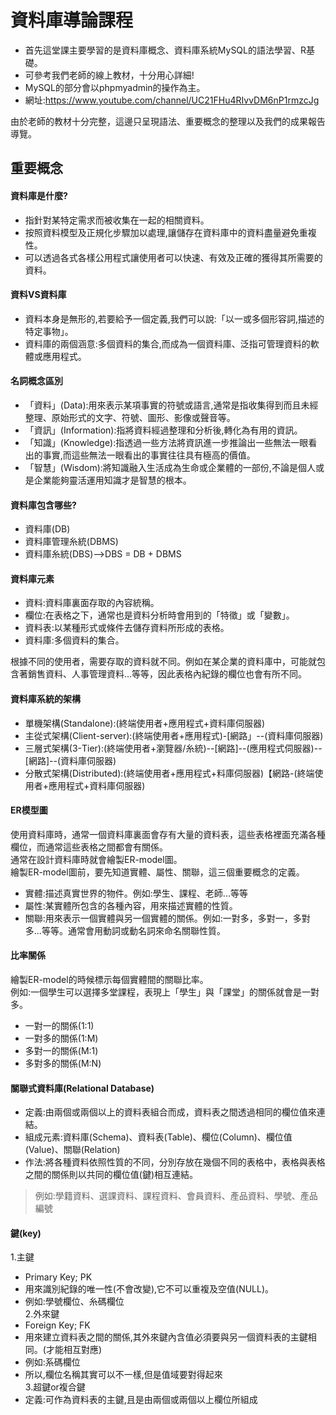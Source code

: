 # 資料庫導論課程
* 首先這堂課主要學習的是資料庫概念、資料庫系統MySQL的語法學習、R基礎。
* 可參考我們老師的線上教材，十分用心詳細!
* MySQL的部分會以phpmyadmin的操作為主。  
* 網址:https://www.youtube.com/channel/UC21FHu4RIvvDM6nP1rmzcJg

由於老師的教材十分完整，這邊只呈現語法、重要概念的整理以及我們的成果報告導覽。  

## 重要概念
#### 資料庫是什麼?
* 指針對某特定需求而被收集在一起的相關資料。  
* 按照資料模型及正規化步驟加以處理,讓儲存在資料庫中的資料盡量避免重複性。  
* 可以透過各式各樣公用程式讓使用者可以快速、有效及正確的獲得其所需要的資料。  

#### 資料VS資料庫
* 資料本身是無形的,若要給予一個定義,我們可以說:「以一或多個形容詞,描述的特定事物」。
* 資料庫的兩個涵意:多個資料的集合,而成為一個資料庫、泛指可管理資料的軟體或應用程式。

#### 名詞概念區別
* 「資料」(Data):用來表示某項事實的符號或語言,通常是指收集得到而且未經整理、原始形式的文字、符號、圖形、影像或聲音等。
* 「資訊」(Information):指將資料經過整理和分析後,轉化為有用的資訊。
* 「知識」(Knowledge):指透過一些方法將資訊進一步推論出一些無法一眼看出的事實,而這些無法一眼看出的事實往往具有極高的價值。
* 「智慧」(Wisdom):將知識融入生活成為生命或企業體的一部份,不論是個人或是企業能夠靈活運用知識才是智慧的根本。

#### 資料庫包含哪些?
* 資料庫(DB)
* 資料庫管理糸統(DBMS)
* 資料庫糸統(DBS)-->DBS = DB + DBMS

#### 資料庫元素
* 資料:資料庫裏面存取的內容統稱。
* 欄位:在表格之下，通常也是資料分析時會用到的「特徵」或「變數」。
* 資料表:以某種形式或條件去儲存資料所形成的表格。
* 資料庫:多個資料的集合。

根據不同的使用者，需要存取的資料就不同。例如在某企業的資料庫中，可能就包含著銷售資料、人事管理資料...等等，因此表格內紀錄的欄位也會有所不同。


#### 資料庫系統的架構
* 單機架構(Standalone):(終端使用者+應用程式+資料庫伺服器)
* 主從式架構(Client-server):(終端使用者+應用程式)-[網路」--(資料庫伺服器)
* 三層式架構(3-Tier):(終端使用者+瀏覽器/糸統)--[網路]--(應用程式伺服器)--[網路]--(資料庫伺服器)
* 分散式架構(Distributed):(終端使用者+應用程式+料庫伺服器)【網路-(終端使用者+應用程式+資料庫伺服器)

#### ER模型圖
使用資料庫時，通常一個資料庫裏面會存有大量的資料表，這些表格裡面充滿各種欄位，而通常這些表格之間都會有關係。  
通常在設計資料庫時就會繪製ER-model圖。  
繪製ER-model圖前，要先知道實體、屬性、關聯，這三個重要概念的定義。
* 實體:描述真實世界的物件。例如:學生、課程、老師...等等
* 屬性:某實體所包含的各種內容，用來描述實體的性質。
* 關聯:用來表示一個實體與另一個實體的關係。例如:一對多，多對一，多對多...等等。通常會用動詞或動名詞來命名關聯性質。

#### 比率關係
繪製ER-model的時候標示每個實體間的關聯比率。  
例如:一個學生可以選擇多堂課程，表現上「學生」與「課堂」的關係就會是一對多。
* 一對一的關係(1:1)
* 一對多的關係(1:M)
* 多對一的關係(M:1)
* 多對多的關係(M:N)

#### 關聯式資料庫(Relational Database)
* 定義:由兩個或兩個以上的資料表組合而成，資料表之間透過相同的欄位值來連結。
* 組成元素:資料庫(Schema)、資料表(Table)、欄位(Column)、欄位值(Value)、關聯(Relation)
* 作法:將各種資料依照性質的不同，分別存放在幾個不同的表格中，表格與表格之間的關係則以共同的欄位值(鍵)相互連結。
> 例如:學籍資料、選課資料、課程資料、會員資料、產品資料、學號、產品編號

#### 鍵(key)
1.主鍵
* Primary Key; PK
* 用來識別紀錄的唯一性(不會改變),它不可以重複及空值(NULL)。
* 例如:學號欄位、糸碼欄位  
2.外來鍵
* Foreign Key; FK
* 用來建立資料表之間的關係,其外來鍵內含值必須要與另一個資料表的主鍵相同。(才能相互對應)
* 例如:系碼欄位
* 所以,欄位名稱其實可以不一樣,但是值域要對得起來  
3.超鍵or複合鍵
* 定義:可作為資料表的主鍵,且是由兩個或兩個以上欄位所組成
